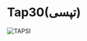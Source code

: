# Tap30(تپسی)

![TAPSI](https://github.com/KaboliIr/Tap30/assets/102959560/c8632f03-f5e8-4534-a8fd-1764a8b8dd05)


